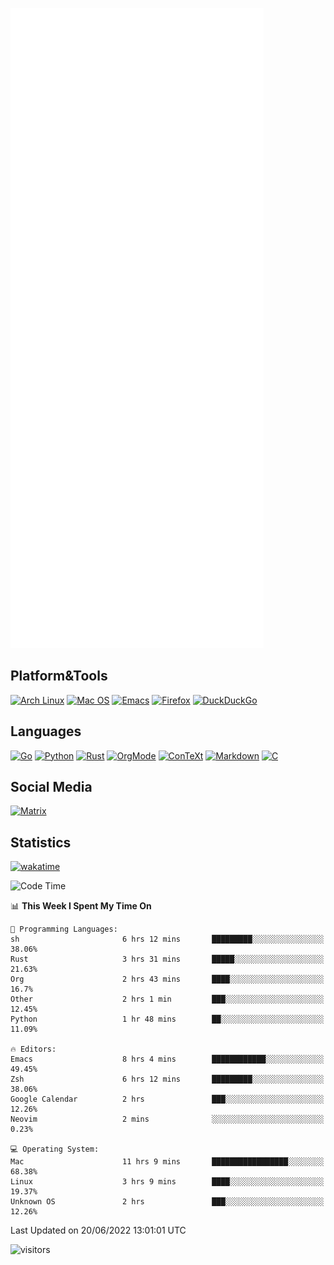 ![Metrics](https://github.com/SteamedFish/SteamedFish/blob/master/github-metrics.svg)

## Platform&Tools

[![Arch Linux](https://img.shields.io/badge/ArchLinux-1793D1?logo=arch-linux&logoColor=fff&style=flat-square)](https://archlinux.org/)
[![Mac OS](https://img.shields.io/badge/MacOS-000000?style=flat-square&logo=macos&logoColor=F0F0F0)](https://www.apple.com/macos/)
[![Emacs](https://img.shields.io/badge/Emacs-%237F5AB6.svg?&style=flat-square&logo=gnu-emacs&logoColor=white)](https://www.gnu.org/software/emacs/)
[![Firefox](https://img.shields.io/badge/Firefox-FF7139?style=flat-square&logo=Firefox-Browser&logoColor=white)](https://firefox.com/)
[![DuckDuckGo](https://img.shields.io/badge/DuckDuckGo-DE5833?style=flat-square&logo=DuckDuckGo&logoColor=white)](https://duckduckgo.com/)

## Languages

[![Go](https://img.shields.io/badge/Golang-%2300ADD8.svg?style=flat-square&logo=go&logoColor=white)](https://golang.org/)
[![Python](https://img.shields.io/badge/Python-3670A0?style=flat-square&logo=python&logoColor=ffdd54)](https://www.python.org/)
[![Rust](https://img.shields.io/badge/Rust-%23000000.svg?style=flat-square&logo=rust&logoColor=white)](https://www.rust-lang.org/)
[![OrgMode](https://img.shields.io/badge/OrgMode-%23000000.svg?style=flat-square&logo=org&logoColor=white)](https://orgmode.org/)
[![ConTeXt](https://img.shields.io/badge/ConTeXt-%23008080.svg?style=flat-square&logo=latex&logoColor=white)](https://contextgarden.net/)
[![Markdown](https://img.shields.io/badge/MarkDown-%23000000.svg?style=flat-square&logo=markdown&logoColor=white)](https://daringfireball.net/projects/markdown/)
[![C](https://img.shields.io/badge/C-%2300599C.svg?style=flat-square&logo=c&logoColor=white)](https://www.iso.org/standard/74528.html)

## Social Media

[![Matrix](https://img.shields.io/badge/SteamedFish-2CA5E0?style=social&logo=matrix&logoColor=black)](https://matrix.to/#/@i:steamedfish.org)

## Statistics
[![wakatime](https://wakatime.com/badge/user/168280d6-fcf2-4b4f-ad3a-dc4612f35b38.svg)](https://wakatime.com/@168280d6-fcf2-4b4f-ad3a-dc4612f35b38)

<!--START_SECTION:waka-->
![Code Time](http://img.shields.io/badge/Code%20Time-1%2C877%20hrs%2027%20mins-blue)

📊 **This Week I Spent My Time On** 

```text
💬 Programming Languages: 
sh                       6 hrs 12 mins       █████████░░░░░░░░░░░░░░░░   38.06% 
Rust                     3 hrs 31 mins       █████░░░░░░░░░░░░░░░░░░░░   21.63% 
Org                      2 hrs 43 mins       ████░░░░░░░░░░░░░░░░░░░░░   16.7% 
Other                    2 hrs 1 min         ███░░░░░░░░░░░░░░░░░░░░░░   12.45% 
Python                   1 hr 48 mins        ██░░░░░░░░░░░░░░░░░░░░░░░   11.09%

🔥 Editors: 
Emacs                    8 hrs 4 mins        ████████████░░░░░░░░░░░░░   49.45% 
Zsh                      6 hrs 12 mins       █████████░░░░░░░░░░░░░░░░   38.06% 
Google Calendar          2 hrs               ███░░░░░░░░░░░░░░░░░░░░░░   12.26% 
Neovim                   2 mins              ░░░░░░░░░░░░░░░░░░░░░░░░░   0.23%

💻 Operating System: 
Mac                      11 hrs 9 mins       █████████████████░░░░░░░░   68.38% 
Linux                    3 hrs 9 mins        ████░░░░░░░░░░░░░░░░░░░░░   19.37% 
Unknown OS               2 hrs               ███░░░░░░░░░░░░░░░░░░░░░░   12.26%

```


 Last Updated on 20/06/2022 13:01:01 UTC
<!--END_SECTION:waka-->

![visitors](https://visitor-badge.laobi.icu/badge?page_id=SteamedFish.SteamedFish)
